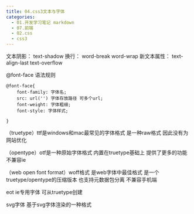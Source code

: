 ```yaml
---
title: 04.css3文本与字体
categories:
  - 01.开发学习笔记 markdown
  - 07.前端
  - 02.css
  - css3
---
```


文本阴影： text-shadow
换行： word-break word-wrap
新文本属性： text-align-last  text-overflow

@font-face 语法规则


```
@font-face{
    font-family: 字体名;
    src: url('') 字体存放路径 可多个url;
    font-weight: 字体粗细;
    font-style: 字体样式;
    
}
```

（truetype）ttf是windows和mac最常见的字体格式 是一种raw格式 因此没有为网站优化

（opentype）otf是一种原始字体格式 内置在truetype基础上 提供了更多的功能 不兼容ie

（web open font format）woff格式 是web字体中最佳格式 是一个truetype/opentype的压缩版本 也支持元数据包分离 不兼容手机端

eot ie专用字体 可从truetype创建

svg字体 基于svg字体渲染的一种格式